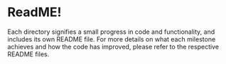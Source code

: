 # ReadME!

Each directory signifies a small progress in code and functionality, and includes its own README file. 
For more details on what each milestone achieves and how the code has improved, please refer to the respective README files.
